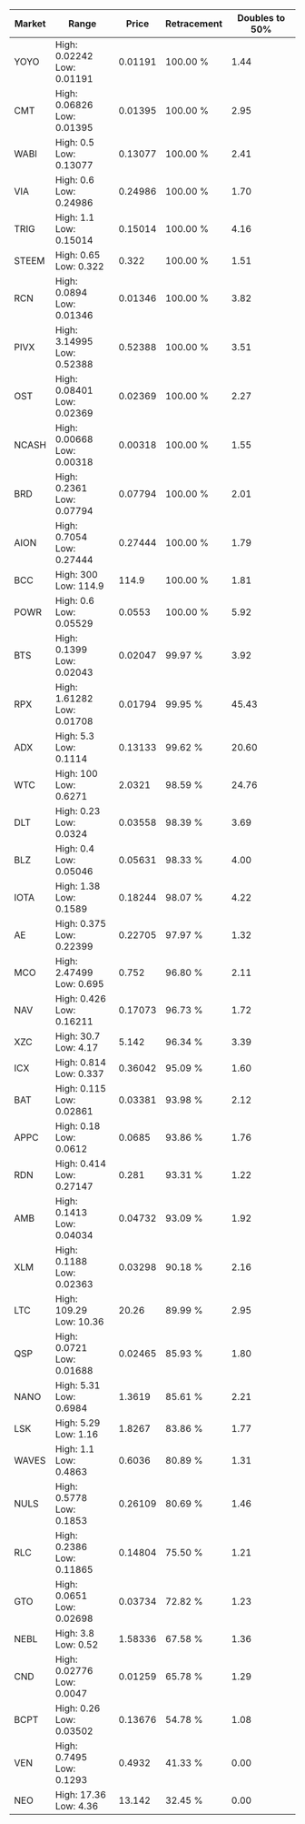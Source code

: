 | Market | Range | Price| Retracement | Doubles to 50% |
| --- | --- | --- | --- | --- |
| YOYO | High: 0.02242<br />Low: 0.01191 | 0.01191 | 100.00 % | 1.44 |
| CMT | High: 0.06826<br />Low: 0.01395 | 0.01395 | 100.00 % | 2.95 |
| WABI | High: 0.5<br />Low: 0.13077 | 0.13077 | 100.00 % | 2.41 |
| VIA | High: 0.6<br />Low: 0.24986 | 0.24986 | 100.00 % | 1.70 |
| TRIG | High: 1.1<br />Low: 0.15014 | 0.15014 | 100.00 % | 4.16 |
| STEEM | High: 0.65<br />Low: 0.322 | 0.322 | 100.00 % | 1.51 |
| RCN | High: 0.0894<br />Low: 0.01346 | 0.01346 | 100.00 % | 3.82 |
| PIVX | High: 3.14995<br />Low: 0.52388 | 0.52388 | 100.00 % | 3.51 |
| OST | High: 0.08401<br />Low: 0.02369 | 0.02369 | 100.00 % | 2.27 |
| NCASH | High: 0.00668<br />Low: 0.00318 | 0.00318 | 100.00 % | 1.55 |
| BRD | High: 0.2361<br />Low: 0.07794 | 0.07794 | 100.00 % | 2.01 |
| AION | High: 0.7054<br />Low: 0.27444 | 0.27444 | 100.00 % | 1.79 |
| BCC | High: 300<br />Low: 114.9 | 114.9 | 100.00 % | 1.81 |
| POWR | High: 0.6<br />Low: 0.05529 | 0.0553 | 100.00 % | 5.92 |
| BTS | High: 0.1399<br />Low: 0.02043 | 0.02047 | 99.97 % | 3.92 |
| RPX | High: 1.61282<br />Low: 0.01708 | 0.01794 | 99.95 % | 45.43 |
| ADX | High: 5.3<br />Low: 0.1114 | 0.13133 | 99.62 % | 20.60 |
| WTC | High: 100<br />Low: 0.6271 | 2.0321 | 98.59 % | 24.76 |
| DLT | High: 0.23<br />Low: 0.0324 | 0.03558 | 98.39 % | 3.69 |
| BLZ | High: 0.4<br />Low: 0.05046 | 0.05631 | 98.33 % | 4.00 |
| IOTA | High: 1.38<br />Low: 0.1589 | 0.18244 | 98.07 % | 4.22 |
| AE | High: 0.375<br />Low: 0.22399 | 0.22705 | 97.97 % | 1.32 |
| MCO | High: 2.47499<br />Low: 0.695 | 0.752 | 96.80 % | 2.11 |
| NAV | High: 0.426<br />Low: 0.16211 | 0.17073 | 96.73 % | 1.72 |
| XZC | High: 30.7<br />Low: 4.17 | 5.142 | 96.34 % | 3.39 |
| ICX | High: 0.814<br />Low: 0.337 | 0.36042 | 95.09 % | 1.60 |
| BAT | High: 0.115<br />Low: 0.02861 | 0.03381 | 93.98 % | 2.12 |
| APPC | High: 0.18<br />Low: 0.0612 | 0.0685 | 93.86 % | 1.76 |
| RDN | High: 0.414<br />Low: 0.27147 | 0.281 | 93.31 % | 1.22 |
| AMB | High: 0.1413<br />Low: 0.04034 | 0.04732 | 93.09 % | 1.92 |
| XLM | High: 0.1188<br />Low: 0.02363 | 0.03298 | 90.18 % | 2.16 |
| LTC | High: 109.29<br />Low: 10.36 | 20.26 | 89.99 % | 2.95 |
| QSP | High: 0.0721<br />Low: 0.01688 | 0.02465 | 85.93 % | 1.80 |
| NANO | High: 5.31<br />Low: 0.6984 | 1.3619 | 85.61 % | 2.21 |
| LSK | High: 5.29<br />Low: 1.16 | 1.8267 | 83.86 % | 1.77 |
| WAVES | High: 1.1<br />Low: 0.4863 | 0.6036 | 80.89 % | 1.31 |
| NULS | High: 0.5778<br />Low: 0.1853 | 0.26109 | 80.69 % | 1.46 |
| RLC | High: 0.2386<br />Low: 0.11865 | 0.14804 | 75.50 % | 1.21 |
| GTO | High: 0.0651<br />Low: 0.02698 | 0.03734 | 72.82 % | 1.23 |
| NEBL | High: 3.8<br />Low: 0.52 | 1.58336 | 67.58 % | 1.36 |
| CND | High: 0.02776<br />Low: 0.0047 | 0.01259 | 65.78 % | 1.29 |
| BCPT | High: 0.26<br />Low: 0.03502 | 0.13676 | 54.78 % | 1.08 |
| VEN | High: 0.7495<br />Low: 0.1293 | 0.4932 | 41.33 % | 0.00 |
| NEO | High: 17.36<br />Low: 4.36 | 13.142 | 32.45 % | 0.00 |
